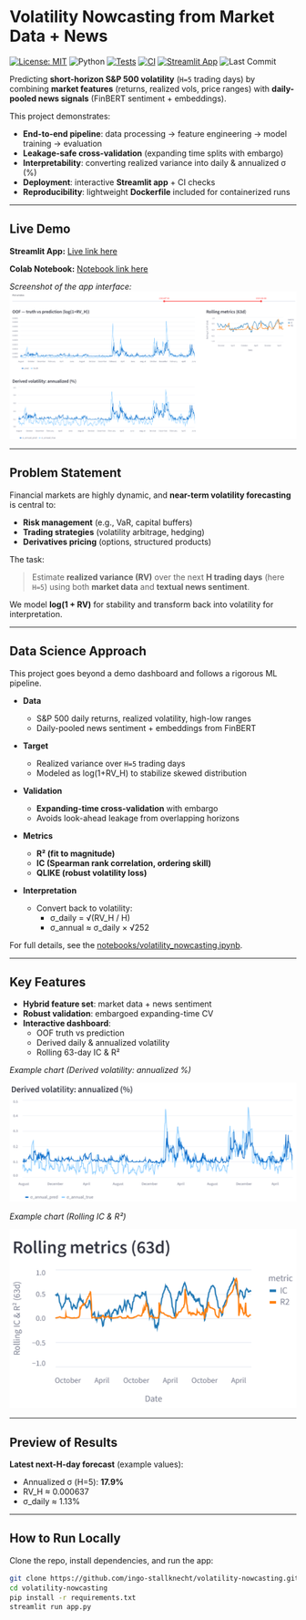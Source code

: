 # Volatility Nowcasting from Market Data + News

[![License: MIT](https://img.shields.io/badge/License-MIT-yellow.svg)](LICENSE)
![Python](https://img.shields.io/badge/Python-3.11+-blue.svg)
[![Tests](https://github.com/ingo-stallknecht/volatility-nowcasting/actions/workflows/tests.yml/badge.svg?branch=main)](https://github.com/ingo-stallknecht/volatility-nowcasting/actions/workflows/tests.yml)
[![CI](https://github.com/ingo-stallknecht/volatility-nowcasting/actions/workflows/ci.yml/badge.svg?branch=main)](https://github.com/ingo-stallknecht/volatility-nowcasting/actions/workflows/ci.yml)
[![Streamlit App](https://static.streamlit.io/badges/streamlit_badge_black_white.svg)](https://volatility-nowcasting-amnkt4qrxfduzwsmwwdbca.streamlit.app/)
![Last Commit](https://img.shields.io/github/last-commit/ingo-stallknecht/volatility-nowcasting)

Predicting **short-horizon S&P 500 volatility** (`H=5` trading days) by combining **market features** (returns, realized vols, price ranges) with **daily-pooled news signals** (FinBERT sentiment + embeddings).

This project demonstrates:
- **End-to-end pipeline**: data processing → feature engineering → model training → evaluation
- **Leakage-safe cross-validation** (expanding time splits with embargo)
- **Interpretability**: converting realized variance into daily & annualized σ (%)
- **Deployment**: interactive **Streamlit app** + CI checks
- **Reproducibility**: lightweight **Dockerfile** included for containerized runs

---

## Live Demo

**Streamlit App:** [Live link here](https://volatility-nowcasting-amnkt4qrxfduzwsmwwdbca.streamlit.app/)

**Colab Notebook:** [Notebook link here](https://colab.research.google.com/github/ingo-stallknecht/volatility-nowcasting/blob/main/notebooks/volatility_nowcasting.ipynb)

*Screenshot of the app interface:*
![App Screenshot](assets/screenshot_app.png)

---

## Problem Statement

Financial markets are highly dynamic, and **near-term volatility forecasting** is central to:
- **Risk management** (e.g., VaR, capital buffers)
- **Trading strategies** (volatility arbitrage, hedging)
- **Derivatives pricing** (options, structured products)

The task:
> Estimate **realized variance (RV)** over the next **H trading days** (here `H=5`)
> using both **market data** and **textual news sentiment**.

We model **log(1 + RV)** for stability and transform back into volatility for interpretation.

---

## Data Science Approach

This project goes beyond a demo dashboard and follows a rigorous ML pipeline.

- **Data**
  - S&P 500 daily returns, realized volatility, high-low ranges
  - Daily-pooled news sentiment + embeddings from FinBERT

- **Target**
  - Realized variance over `H=5` trading days
  - Modeled as log(1+RV_H) to stabilize skewed distribution

- **Validation**
  - **Expanding-time cross-validation** with embargo
  - Avoids look-ahead leakage from overlapping horizons

- **Metrics**
  - **R² (fit to magnitude)**
  - **IC (Spearman rank correlation, ordering skill)**
  - **QLIKE (robust volatility loss)**

- **Interpretation**
  - Convert back to volatility:
    - σ_daily = √(RV_H / H)
    - σ_annual ≈ σ_daily × √252

For full details, see the [notebooks/volatility_nowcasting.ipynb](notebooks/volatility_nowcasting.ipynb).

---

## Key Features

- **Hybrid feature set**: market data + news sentiment
- **Robust validation**: embargoed expanding-time CV
- **Interactive dashboard**:
  - OOF truth vs prediction
  - Derived daily & annualized volatility
  - Rolling 63-day IC & R²

*Example chart (Derived volatility: annualized %)*

![Annualized Volatility](assets/chart_vol_annual.png)


*Example chart (Rolling IC & R²)*

![Rolling Metrics](assets/chart_ic_r2.png)



---

## Preview of Results

**Latest next-H-day forecast** (example values):
- Annualized σ (H=5): **17.9%**
- RV_H ≈ 0.000637
- σ_daily ≈ 1.13%

---

## How to Run Locally

Clone the repo, install dependencies, and run the app:

```bash
git clone https://github.com/ingo-stallknecht/volatility-nowcasting.git
cd volatility-nowcasting
pip install -r requirements.txt
streamlit run app.py

